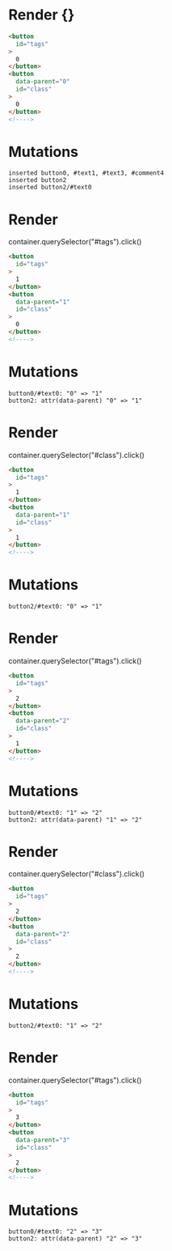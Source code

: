 # Render {}
```html
<button
  id="tags"
>
  0
</button>
<button
  data-parent="0"
  id="class"
>
  0
</button>
<!---->
```

# Mutations
```
inserted button0, #text1, #text3, #comment4
inserted button2
inserted button2/#text0
```


# Render 
container.querySelector("#tags").click()

```html
<button
  id="tags"
>
  1
</button>
<button
  data-parent="1"
  id="class"
>
  0
</button>
<!---->
```

# Mutations
```
button0/#text0: "0" => "1"
button2: attr(data-parent) "0" => "1"
```


# Render 
container.querySelector("#class").click()

```html
<button
  id="tags"
>
  1
</button>
<button
  data-parent="1"
  id="class"
>
  1
</button>
<!---->
```

# Mutations
```
button2/#text0: "0" => "1"
```


# Render 
container.querySelector("#tags").click()

```html
<button
  id="tags"
>
  2
</button>
<button
  data-parent="2"
  id="class"
>
  1
</button>
<!---->
```

# Mutations
```
button0/#text0: "1" => "2"
button2: attr(data-parent) "1" => "2"
```


# Render 
container.querySelector("#class").click()

```html
<button
  id="tags"
>
  2
</button>
<button
  data-parent="2"
  id="class"
>
  2
</button>
<!---->
```

# Mutations
```
button2/#text0: "1" => "2"
```


# Render 
container.querySelector("#tags").click()

```html
<button
  id="tags"
>
  3
</button>
<button
  data-parent="3"
  id="class"
>
  2
</button>
<!---->
```

# Mutations
```
button0/#text0: "2" => "3"
button2: attr(data-parent) "2" => "3"
```
